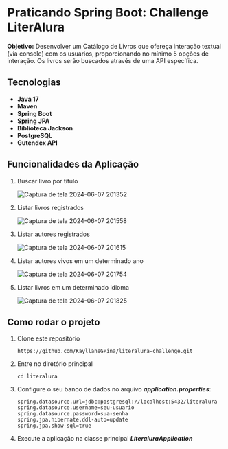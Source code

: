 # Praticando Spring Boot: Challenge LiterAlura
**Objetivo:** Desenvolver um Catálogo de Livros que ofereça interação textual (via console) com os usuários, proporcionando no mínimo 5 opções de interação. Os livros serão buscados através de uma API específica.

## Tecnologias
- **Java 17**
- **Maven**
- **Spring Boot**
- **Spring JPA**
- **Biblioteca Jackson**
- **PostgreSQL**
- **Gutendex API**



## Funcionalidades da Aplicação

1.  Buscar livro por título

    ![Captura de tela 2024-06-07 201352](https://github.com/arturxdking/literalura-challenge/assets/124215230/c6232696-9380-4266-b073-5126cf45fcd2)


2. Listar livros registrados

   ![Captura de tela 2024-06-07 201558](https://github.com/KayllaneGPina/literalura-challenge/assets/124215230/f1979cbd-5ecd-4c9c-8ce0-4c00665dd1f5)


3. Listar autores registrados

   ![Captura de tela 2024-06-07 201615](https://github.com/KayllaneGPina/literalura-challenge/assets/124215230/e9e5fbb8-be31-42c1-99b9-631bfa3738eb)


4. Listar autores vivos em um determinado ano

   ![Captura de tela 2024-06-07 201754](https://github.com/KayllaneGPina/literalura-challenge/assets/124215230/7e177736-c377-4ce9-bb2d-a3e8c412a37e)


5. Listar livros em um determinado idioma

   ![Captura de tela 2024-06-07 201825](https://github.com/KayllaneGPina/literalura-challenge/assets/124215230/b57d2201-524c-49ba-a428-83a9a4622631)




## Como rodar o projeto

1. Clone este repositório

   ``````
   https://github.com/KayllaneGPina/literalura-challenge.git
   ``````

2. Entre no diretório principal

   ``` 
   cd literalura
   ```

3. Configure o seu banco de dados no arquivo ***application.properties***:

   ```
   spring.datasource.url=jdbc:postgresql://localhost:5432/literalura
   spring.datasource.username=seu-usuario
   spring.datasource.password=sua-senha
   spring.jpa.hibernate.ddl-auto=update
   spring.jpa.show-sql=true
   ```

4. Execute a aplicação na classe principal ***LiteraluraApplication***
